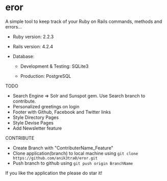 # eror
A simple tool to keep track of your Ruby on Rails commands, methods and errors...

* Ruby version: 2.2.3

* Rails version: 4.2.4

* Database: 
	
	* Development & Testing: SQLite3

	* Production: PostgreSQL

TODO

* Search Engine => Solr and Sunspot gem. Use Search branch to contribute.
* Personalized greetings on login
* Footer with Github, Facebook and Twitter links
* Style Directory Pages
* Style Devise Pages
* Add Newsletter feature

CONTRIBUTE

* Create Branch with "ContributerName_Feature"
* Clone application(branch) to local machine using `git clone https://github.com/anik3tra0/eror.git`
* Push branch to github using `git push origin BranchName`

If you like the application the please do star it!

